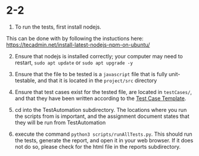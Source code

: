 # 2-2

1. To run the tests, first install nodejs.

This can be done with by following the instuctions here:
<https://tecadmin.net/install-latest-nodejs-npm-on-ubuntu/>

2. Ensure that nodejs is installed correctly; your computer may need to restart, ``sudo apt update`` or ``sudo apt upgrade -y``

3. Ensure that the file to be tested is a `javascript` file that is fully unit-testable, and that it is located in the `project/src` directory

4. Ensure that test cases exist for the tested file, are located in `testCases/`, and that they have been written according to the [Test Case Template](https://github.com/csci-362-02-2019/2-2/blob/master/TestAutomation/scripts/testcaseTemplate).

3. cd into the TestAutomation subdirectory. The locations where you run the scripts from is important, and the assignment document states that they will be run from TestAutomation

4. execute the command ``python3 scripts/runAllTests.py``. This should run the tests, generate the report, and open it in your web browser. If it does not do so, please check for the html file in the reports subdirectory.
